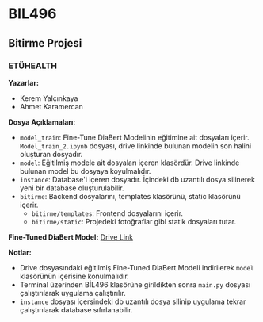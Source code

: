 # BIL496
## Bitirme Projesi

### ETÜHEALTH

**Yazarlar:**
  - Kerem Yalçınkaya
  - Ahmet Karamercan
  
**Dosya Açıklamaları:**
  - `model_train`: Fine-Tune DiaBert Modelinin eğitimine ait dosyaları içerir. `Model_train_2.ipynb` dosyası, drive linkinde bulunan modelin son halini oluşturan dosyadır.
  - `model`: Eğitilmiş modele ait dosyaları içeren klasördür. Drive linkinde bulunan model bu dosyaya koyulmalıdır.
  - `instance`: Database'i içeren dosyadır. İçindeki db uzantılı dosya silinerek yeni bir database oluşturulabilir.
  - `bitirme`: Backend dosyalarını, templates klasörünü, static klasörünü içerir.
    - `bitirme/templates`: Frontend dosyalarını içerir.
    - `bitirme/static`: Projedeki fotoğraflar gibi statik dosyaları tutar.

**Fine-Tuned DiaBert Model:**
[Drive Link](https://drive.google.com/drive/folders/1TVATi7F5xFPo0ArAgDRkBsT5Wa0cJiTQ?usp=drive_link)

**Notlar:**
- Drive dosyasındaki eğitilmiş Fine-Tuned DiaBert Modeli indirilerek `model` klasörünün içerisine konulmalıdır.
- Terminal üzerinden BİL496 klasörüne girildikten sonra `main.py` dosyası çalıştırılarak uygulama çalıştırılır.
- `instance` dosyası içersindeki db uzantılı dosya silinip uygulama tekrar çalıştırılarak database sıfırlanabilir.

